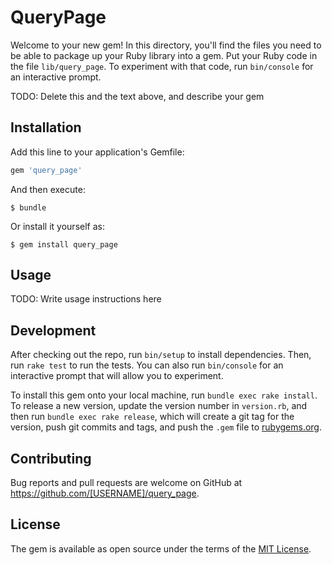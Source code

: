 # QueryPage

Welcome to your new gem! In this directory, you'll find the files you need to be able to package up your Ruby library into a gem. Put your Ruby code in the file `lib/query_page`. To experiment with that code, run `bin/console` for an interactive prompt.

TODO: Delete this and the text above, and describe your gem

## Installation

Add this line to your application's Gemfile:

```ruby
gem 'query_page'
```

And then execute:

    $ bundle

Or install it yourself as:

    $ gem install query_page

## Usage

TODO: Write usage instructions here

## Development

After checking out the repo, run `bin/setup` to install dependencies. Then, run `rake test` to run the tests. You can also run `bin/console` for an interactive prompt that will allow you to experiment.

To install this gem onto your local machine, run `bundle exec rake install`. To release a new version, update the version number in `version.rb`, and then run `bundle exec rake release`, which will create a git tag for the version, push git commits and tags, and push the `.gem` file to [rubygems.org](https://rubygems.org).

## Contributing

Bug reports and pull requests are welcome on GitHub at https://github.com/[USERNAME]/query_page.

## License

The gem is available as open source under the terms of the [MIT License](https://opensource.org/licenses/MIT).
